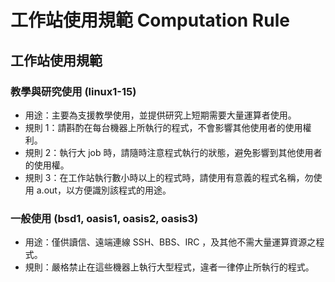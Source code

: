 # 工作站使用規範 Computation Rule

## 工作站使用規範

### 教學與研究使用 (linux1-15)

-   用途：主要為支援教學使用，並提供研究上短期需要大量運算者使用。
-   規則
    1：請斟酌在每台機器上所執行的程式，不會影響其他使用者的使用權利。
-   規則 2：執行大 job
    時，請隨時注意程式執行的狀態，避免影響到其他使用者的使用權。
-   規則
    3：在工作站執行數小時以上的程式時，請使用有意義的程式名稱，勿使用
    a.out，以方便識別該程式的用途。

### 一般使用 (bsd1, oasis1, oasis2, oasis3)

-   用途：僅供讀信、遠端連線 SSH、BBS、IRC
    ，及其他不需大量運算資源之程式。
-   規則：嚴格禁止在這些機器上執行大型程式，違者一律停止所執行的程式。
